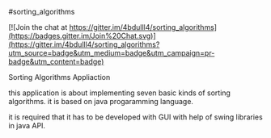 #sorting_algorithms

[![Join the chat at https://gitter.im/4bdulll4/sorting_algorithms](https://badges.gitter.im/Join%20Chat.svg)](https://gitter.im/4bdulll4/sorting_algorithms?utm_source=badge&utm_medium=badge&utm_campaign=pr-badge&utm_content=badge)

Sorting Algorithms Appliaction



this application is about implementing seven basic kinds of sorting algorithms.
it is based on java progaramming language.

it is required that it has to be developed with GUI with help of swing libraries in java API.


